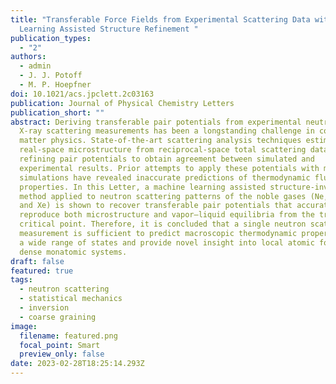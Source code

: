 ```yaml
---
title: "Transferable Force Fields from Experimental Scattering Data with Machine
  Learning Assisted Structure Refinement "
publication_types:
  - "2"
authors:
  - admin
  - J. J. Potoff
  - M. P. Hoepfner
doi: 10.1021/acs.jpclett.2c03163
publication: Journal of Physical Chemistry Letters
publication_short: ""
abstract: Deriving transferable pair potentials from experimental neutron and
  X-ray scattering measurements has been a longstanding challenge in condensed
  matter physics. State-of-the-art scattering analysis techniques estimate
  real-space microstructure from reciprocal-space total scattering data by
  refining pair potentials to obtain agreement between simulated and
  experimental results. Prior attempts to apply these potentials with molecular
  simulations have revealed inaccurate predictions of thermodynamic fluid
  properties. In this Letter, a machine learning assisted structure-inversion
  method applied to neutron scattering patterns of the noble gases (Ne, Ar, Kr,
  and Xe) is shown to recover transferable pair potentials that accurately
  reproduce both microstructure and vapor–liquid equilibria from the triple to
  critical point. Therefore, it is concluded that a single neutron scattering
  measurement is sufficient to predict macroscopic thermodynamic properties over
  a wide range of states and provide novel insight into local atomic forces in
  dense monatomic systems.
draft: false
featured: true
tags:
  - neutron scattering
  - statistical mechanics
  - inversion
  - coarse graining
image:
  filename: featured.png
  focal_point: Smart
  preview_only: false
date: 2023-02-28T18:25:14.293Z
---
```

